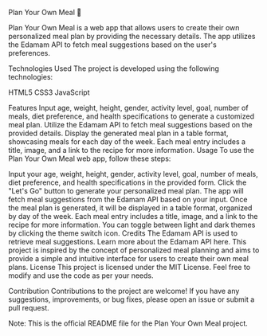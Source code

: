Plan Your Own Meal 🥣

Plan Your Own Meal is a web app that allows users to create their own personalized meal plan by providing the necessary details. The app utilizes the Edamam API to fetch meal suggestions based on the user's preferences.

Technologies Used
The project is developed using the following technologies:

HTML5
CSS3
JavaScript


Features
Input age, weight, height, gender, activity level, goal, number of meals, diet preference, and health specifications to generate a customized meal plan.
Utilize the Edamam API to fetch meal suggestions based on the provided details.
Display the generated meal plan in a table format, showcasing meals for each day of the week.
Each meal entry includes a title, image, and a link to the recipe for more information.
Usage
To use the Plan Your Own Meal web app, follow these steps:

Input your age, weight, height, gender, activity level, goal, number of meals, diet preference, and health specifications in the provided form.
Click the "Let's Go" button to generate your personalized meal plan.
The app will fetch meal suggestions from the Edamam API based on your input.
Once the meal plan is generated, it will be displayed in a table format, organized by day of the week.
Each meal entry includes a title, image, and a link to the recipe for more information.
You can toggle between light and dark themes by clicking the theme switch icon.
Credits
The Edamam API is used to retrieve meal suggestions. Learn more about the Edamam API here.
This project is inspired by the concept of personalized meal planning and aims to provide a simple and intuitive interface for users to create their own meal plans.
License
This project is licensed under the MIT License. Feel free to modify and use the code as per your needs.

Contribution
Contributions to the project are welcome! If you have any suggestions, improvements, or bug fixes, please open an issue or submit a pull request.

Note: This is the official README file for the Plan Your Own Meal project.
